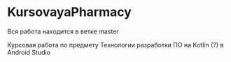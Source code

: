 # KursovayaPharmacy
Вся работа находится в ветке master

Курсовая работа по предмету Технологии разработки ПО на Kotlin (?) в Android Studio
